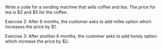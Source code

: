 Write a code for a vending machine that sells coffee and tea. The price for tea is $3 and $5 for the coffee.



Exercise 2: After 6 months, the customer asks to add milke option which increases the price by $1.



Exercise 3: After another 6 months, the customer asks to add honey option which increase the price by $2.
